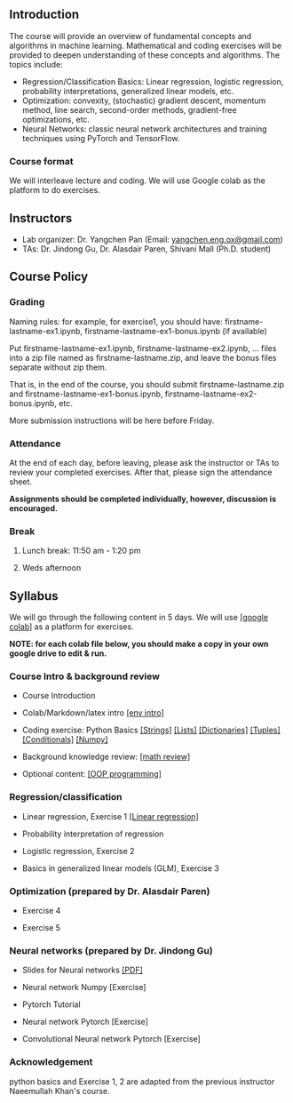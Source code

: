 

## Introduction

The course will provide an overview of fundamental concepts and algorithms in machine learning. Mathematical and coding exercises will be provided to deepen understanding of these concepts and algorithms. The topics include: 

 - Regression/Classification Basics: Linear regression, logistic regression, probability interpretations, generalized linear models, etc.
 - Optimization: convexity, (stochastic) gradient descent, momentum method, line search, second-order methods, gradient-free optimizations, etc.
 - Neural Networks: classic neural network architectures and training techniques using PyTorch and TensorFlow.

### Course format

We will interleave lecture and coding. We will use Google colab as the platform to do exercises. 
                
## Instructors

- Lab organizer: Dr. Yangchen Pan (Email: yangchen.eng.ox@gmail.com)
- TAs: Dr. Jindong Gu, Dr. Alasdair Paren, Shivani Mall (Ph.D. student)

## Course Policy

### Grading

Naming rules: for example, for exercise1, you should have: firstname-lastname-ex1.ipynb, firstname-lastname-ex1-bonus.ipynb (if available)

Put firstname-lastname-ex1.ipynb, firstname-lastname-ex2.ipynb, ... files into a zip file named as firstname-lastname.zip, and leave the bonus files separate without zip them. 

That is, in the end of the course, you should submit firstname-lastname.zip and firstname-lastname-ex1-bonus.ipynb, firstname-lastname-ex2-bonus.ipynb, etc. 

More submission instructions will be here before Friday. 

### Attendance

At the end of each day, before leaving, please ask the instructor or TAs to review your completed exercises. After that, please sign the attendance sheet.

**Assignments should be completed individually, however, discussion is encouraged.**

### Break

1. Lunch break: 11:50 am - 1:20 pm

2. Weds afternoon

## Syllabus

We will go through the following content in 5 days. We will use [[google colab]](https://colab.research.google.com/) as a platform for exercises. 

**NOTE: for each colab file below, you should make a copy in your own google drive to edit & run.**

### Course Intro & background review

- Course Introduction

- Colab/Markdown/latex intro [[env intro]](https://colab.research.google.com/drive/1DHVIdXVouXhQmnusmR-JLGBqT2_TsxCF?usp=sharing) 

- Coding exercise: Python Basics 
[[Strings]](https://colab.research.google.com/drive/16QB0e6reXr0aYg3QMJbb2Kjpd93cZ1qJ?usp=sharing)
[[Lists]](https://colab.research.google.com/drive/1cHDaCeHUbNzV-zHpYPRBMNohL4dbxeqB?usp=sharing)
[[Dictionaries]](https://colab.research.google.com/drive/1pofof5pxzbliUlgZOKAA5LdA6YMqGGuK?usp=sharing)
[[Tuples]](https://colab.research.google.com/drive/1nqqTPS9GZYyQ9rdCPbMZFWoKdmjtFZv9?usp=sharing)
[[Conditionals]](https://colab.research.google.com/drive/1XCPvBY14y7wsdAG0yUDtkcPrVPDT9bcL?usp=sharing)
[[Numpy]](https://colab.research.google.com/drive/1N_LQdkRL-PrQqtrUtKOXDDRxKW7Whioh?usp=sharing)

- Background knowledge review: [[math review]](https://colab.research.google.com/drive/1F9KRUyp2iryZYQ8Oi7psbExSlrBvEMo3?usp=sharing)

- Optional content: [[OOP programming]](https://colab.research.google.com/drive/1rWW_xM-Yv9tIyNGRF5QtWpjaCz0KajLu?usp=sharing)

### Regression/classification

- Linear regression, Exercise 1 [[Linear regression]](https://colab.research.google.com/drive/1rvxEVveKc6DKwKhrbl3A4hBM3sEq1QjR?usp=sharing)

- Probability interpretation of regression

- Logistic regression, Exercise 2 <!-- [[Logistic regression]](https://colab.research.google.com/drive/1uju-Djv8TOOw1lidxq_NamMuHycc83NF?usp=sharing) -->

- Basics in generalized linear models (GLM), Exercise 3 <!-- [[GLM]](https://colab.research.google.com/drive/1NUfAtELpJfbtwob4kW04BPafRYVgrUf-?usp=sharing) -->

### Optimization (prepared by Dr. Alasdair Paren)

- Exercise 4

- Exercise 5

### Neural networks (prepared by Dr. Jindong Gu)

- Slides for Neural networks [[PDF]](https://drive.google.com/file/d/1d7RFeJ9n5VrTMrdBliApZEXIrkX52vq2/view)

- Neural network Numpy [Exercise]

- Pytorch Tutorial 

- Neural network Pytorch [Exercise]

- Convolutional Neural network Pytorch [Exercise]

### Acknowledgement

python basics and Exercise 1, 2 are adapted from the previous instructor Naeemullah Khan's course.
